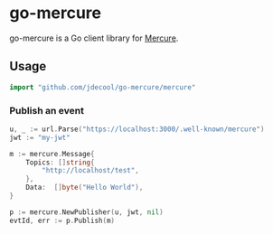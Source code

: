 go-mercure
==========

go-mercure is a Go client library for [Mercure](https://mercure.rocks).

## Usage

```go
import "github.com/jdecool/go-mercure/mercure"
```

### Publish an event

```go
u, _ := url.Parse("https://localhost:3000/.well-known/mercure")
jwt := "my-jwt"

m := mercure.Message{
    Topics: []string{
        "http://localhost/test",
    },
    Data:  []byte("Hello World"),
}

p := mercure.NewPublisher(u, jwt, nil)
evtId, err := p.Publish(m)
```
